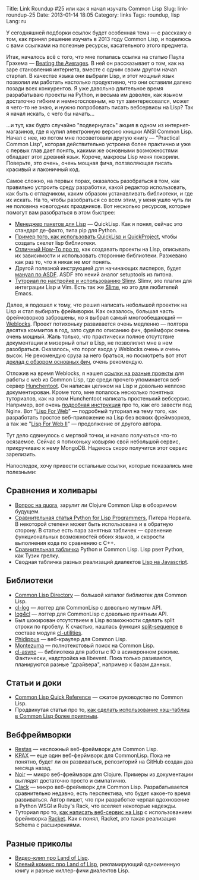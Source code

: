 Title: Link Roundup #25 или как я начал изучать Common Lisp
Slug: link-roundup-25
Date: 2013-01-14 18:05
Category: links
Tags: roundup, lisp
Lang: ru

У сегодняшней подборки ссылок будет особенная тема — с расскажу о том, как принял решение изучать в 2013 году Common Lisp, и поделюсь
с вами ссылками на полезные ресурсы, касательного этого предмета.

Итак, началось всё с того, что мне попалась ссылка на статью Паула Грэхема — [Beating the Averages](http://www.paulgraham.com/avg.html). В ней он рассказывает о том, как на заре становления интернета, вместе с одним своим другом начал стартап. В качестве языка они выбрали Lisp, и этот мощный язык позволил им работать настолько продуктивно, что они оставили далеко позади всех конкурентов. Я уже давольно длительное время разрабатываю проекты на Python, и весьма им доволен, как языком достаточно гибким и немногословным, но тут заинтересовался, может я чего-то не знаю, и нужно попробовать писать вебсервисы на Lisp? Так я начал искать, с чего бы начать…

…и тут, как будто случайно "подвернулась" акция в одном из интернет-магазинов, где я купил электронную версию книшки ANSI Common Lisp. Начал с нее, но потом мне посоветовали другую книгу — "Practical Common Lisp", которая действительно устроена более практично и уже с первых глав дает понять, какими же основными возможностями обладает этот древний язык. Короче, макросы Lisp меня покорили. Поверьте, это очень, очень мощная фича, ползволяющая писать красивый и лаконичный код.

Самое сложно, на первых порах, оказалось разобраться в том, как правильно устроить среду разработки, какой редактор использовать, как быть с отладчиком, каким образом устанавливать библиотеки, и где их искать. На то, чтобы разобраться со всем этим, у меня ушло чуть ли не половина новогодних праздников. Вот несколько ресурсов, которые помогут вам разобраться в этом быстрее:

* [Менеджер пакетов для Lisp](http://www.quicklisp.org/) — QuickLisp. Как я понял, сейчас это стандарт де-факто, типа pip для Python.
* [Пример того, как использовать QuickLisp и QuickProject](http://xach.livejournal.com/278047.html), чтобы создать скелет lisp библиотеки.
* [Отличный How-To про то](http://xach.livejournal.com/278047.html), как создавать проекты на Lisp, описывать их зависимости и использовать сторонние библиотеки. Разжевано как раз то, что я никак не мог понять.
* Другой полезной инструкцией для начинающих лисперов, будет [мануал по ASDF](http://common-lisp.net/project/asdf/asdf.html#Defining-systems-with-defsystem). ASDF это некий аналог setuptools из питона.
* [Туториал по настройке и использованию Slimv](http://kovisoft.bitbucket.org/tutorial.html). Slimv, это плагин для интеграции Lisp и Vim. Есть так же [Slime](http://common-lisp.net/project/slime/), но это для любителей Emacs.

Далее, я подошел к тому, что решил написать небольшой проектик на Lisp и стал выбирать фреймворки. Как оказалось, большая часть фреймоворков заброшены, но я выбрал самый многообещающий — [Weblocks](https://github.com/skypher/weblocks/). Проект потихоньку развивается очень медленно — полтора десятка коммитов в год, зато судя по описанию фич, фреймфорк очень очень мощный. Жаль только, что практически полное отсутствие документации и мизерный опыт в Lisp, не позволилил мне в нем разобраться. Оказалось, что порог входа у Weblocks очень и очень высок. Не рекомендую сруза за него браться, но посмотреть вот этот [доклад с обзором основных фич](http://vimeo.com/11310461), очень рекомендую.

Отложив на время Weblocks, я нашел [ссылки на разные проекты](http://www.cliki.net/web) для работы с web из Common Lisp, где среди прочего упоминается веб-сервер [Hunchentoot](http://weitz.de/hunchentoot/). Он написан целиком на Lisp и довольно неплохо документирован. Кроме того, мне попалось несколько понятных туториалов, как на этом Hunchentoot написать простенький вебсервис. Например, вот очень [подробная инструкция](http://zaries.wordpress.com/2010/11/09/lisp-web-server-from-scratch-using-hunchentoot-and-nginx/) про то, как его завести под Nginx. Вот "[Lisp For Web](http://www.adampetersen.se/articles/lispweb.htm)" — подробный туториал на тему того, как разработать простое веб-приложение на Lisp без всяких фреймворков, а так же "[Lisp For Web II](http://msnyder.info/posts/2011/07/lisp-for-the-web-part-ii/)" — продолжение от другого автора.

Тут дело сдвинулось с мертвой точки, и начало получаться что-то осязаемое. Сейчас я потихоньку ковыряю свой небольшой сервис, прикручиваю к нему MongoDB. Надеюсь скоро получится этот сервис зарелизить.

Напоследок, хочу привести остальные ссылки, которые показались мне полезными:

Сравнения и холивары
--------------------

* [Вопрос на quora](http://www.quora.com/Can-Clojure-eventually-replace-Common-Lisp), зарулит ли Clojure Common Lisp в обозримом будущем.
* [Сравнительная статья Python for Lisp Programmers](http://norvig.com/python-lisp.html), Питера Норвига. В некоторой степени может быть использована и в обратную сторону. В статье есть пара занятных табличек — сравнение функциональных возможностей обоих языков, и скорости выполнения кода по сравнению с C++.
* [Сравнительная табличка](http://love5an.livejournal.com/356033.html) Python и Common Lisp. Lisp рвет Python, как Тузик грелку.
* Сводная табличка разных реализаций диалектов [Lisp на Javascript](http://ceaude.twoticketsplease.de/js-lisps.html).


Библиотеки
----------

* [Common Lisp Directory](http://www.cl-user.net/asp/tags/by-topic) — большой каталог библиотек для Common Lisp.
* [cl-log](http://www.nicklevine.org/cl-log/master/doc/index.txt) — логгер для CommonLisp с довольно мутным API.
* [log4cl](https://github.com/7max/log4cl) — логгер для CommonLisp с довольно приятным API.
* Был шокирован отсутствием в Lisp возможности сделать split строки по пробелу. К счастью, нашлась функция [split-sequence](http://www.cliki.net/SPLIT-SEQUENCE) в составе модуля [cl-utilities](http://www.cliki.net/Common%20Lisp%20Utilities).
* [Phidippus](https://github.com/cornihilio/phidippus) — веб-краулер для Common Lisp.
* [Montezuma](http://code.google.com/p/montezuma/) — полнотекстовый поиск на Common Lisp.
* [cl-async](http://orthecreedence.github.com/cl-async/) — библиотека для работы с IO в асинхронном режиме. Фактически, надстройка на libevent. Пока только разивается, планируются разные "драйвера", например к базам данных.


Статьи и доки
-------------

* [Common Lisp Quick Reference](http://clqr.boundp.org/download.html) — сжатое руководство по Common Lisp.
* Продвинутая статья про то, [как сделать использование хэш-таблиц в Common Lisp более приятным](http://frank.kank.net/essays/hash.html).


Вебфреймворки
-------------

* [Restas](http://restas.lisper.ru/ru/) — несложный веб-фреймворк для Common Lisp.
* [KPAX](https://github.com/svenvc/KPAX/) — еще один веб-ферймворк для CommonLisp. Пока не понятно, будет ли он развиваться, репозиторий на GitHub создан два месяца назад.
* [Noir](http://www.webnoir.org/) — микро веб-фреймворк для Clojure. Примеры из документации выглядят достаточно просто и симпатично.
* [Clack](http://clacklisp.org/) — микро веб-фреймворк для Common Lisp. Разрабатывается сравнительно недавно, есть перспектива, что будет какое-то время развиваться. Автор пишет, что при разработке черпал вдохновение в Python WSGI и Ruby's Rack, что вселяет некоторые надежды.
* Туториал про то, [как написать веб-сервис на Lisp](http://docs.racket-lang.org/continue/index.html) с использованием фреймворка [Racket](http://racket-lang.org/). Как я понял, Racket, это такая реализация Schema с расширениями.


Разные приколы
--------------

* [Видео-клип про Land of Lisp](http://www.youtube.com/watch?v=HM1Zb3xmvMc).
* [Клевый комикс про Land of Lisp](http://landoflisp.com/#guilds), рекламирующий одноименную книгу и разные киллер-фичи диалектов Lisp.

